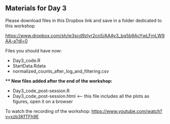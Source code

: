 ## Materials for Day 3

Please download files in this Dropbox link and save in a folder dedicated to this workshop  

https://www.dropbox.com/sh/ie3scd9zlyr2cn5/AAAy3_bq5b9AcYwLFmLW9AA-a?dl=0

Files you should have now:  
- Day3_code.R
- StartData.Rdata
- normalized_counts_after_log_and_filtering.csv

<b> ** New files added after the end of the workshop:  </b>
- Day3_code_post-session.R
- Day3_code_post-session.html <-- this file includes all the plots as figures, open it on a browser

To watch the recording of the workshop: https://www.youtube.com/watch?v=xzb3KfTFh9E
